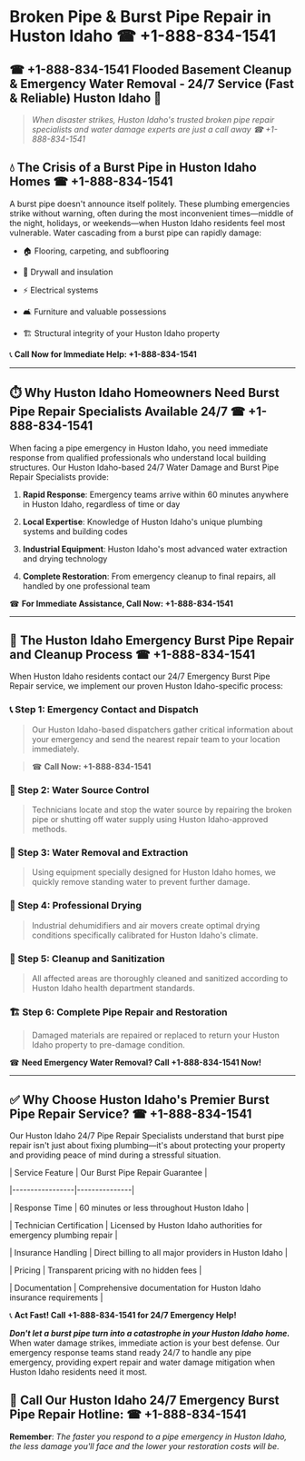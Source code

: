 # Broken Pipe & Burst Pipe Repair in Huston Idaho ☎ +1-888-834-1541  
## ☎ +1-888-834-1541 Flooded Basement Cleanup & Emergency Water Removal - 24/7 Service (Fast & Reliable) Huston Idaho 🚨  

> *When disaster strikes, Huston Idaho's trusted broken pipe repair specialists and water damage experts are just a call away ☎ +1-888-834-1541*  

## 💧 The Crisis of a Burst Pipe in Huston Idaho Homes ☎ +1-888-834-1541  

A burst pipe doesn't announce itself politely. These plumbing emergencies strike without warning, often during the most inconvenient times—middle of the night, holidays, or weekends—when Huston Idaho residents feel most vulnerable. Water cascading from a burst pipe can rapidly damage:  

* 🏠 Flooring, carpeting, and subflooring  
* 🧱 Drywall and insulation  
* ⚡ Electrical systems  
* 🛋️ Furniture and valuable possessions  
* 🏗️ Structural integrity of your Huston Idaho property  

📞 **Call Now for Immediate Help: +1-888-834-1541**  

---  

## ⏱️ Why Huston Idaho Homeowners Need Burst Pipe Repair Specialists Available 24/7 ☎ +1-888-834-1541  

When facing a pipe emergency in Huston Idaho, you need immediate response from qualified professionals who understand local building structures. Our Huston Idaho-based 24/7 Water Damage and Burst Pipe Repair Specialists provide:  

1. **Rapid Response**: Emergency teams arrive within 60 minutes anywhere in Huston Idaho, regardless of time or day  
2. **Local Expertise**: Knowledge of Huston Idaho's unique plumbing systems and building codes  
3. **Industrial Equipment**: Huston Idaho's most advanced water extraction and drying technology  
4. **Complete Restoration**: From emergency cleanup to final repairs, all handled by one professional team  

☎ **For Immediate Assistance, Call Now: +1-888-834-1541**  

---  

## 🔧 The Huston Idaho Emergency Burst Pipe Repair and Cleanup Process ☎ +1-888-834-1541  

When Huston Idaho residents contact our 24/7 Emergency Burst Pipe Repair service, we implement our proven Huston Idaho-specific process:  

### 📞 Step 1: Emergency Contact and Dispatch  
> Our Huston Idaho-based dispatchers gather critical information about your emergency and send the nearest repair team to your location immediately.  
> ☎ **Call Now: +1-888-834-1541**  

### 🚿 Step 2: Water Source Control  
> Technicians locate and stop the water source by repairing the broken pipe or shutting off water supply using Huston Idaho-approved methods.  

### 🌊 Step 3: Water Removal and Extraction  
> Using equipment specially designed for Huston Idaho homes, we quickly remove standing water to prevent further damage.  

### 💨 Step 4: Professional Drying  
> Industrial dehumidifiers and air movers create optimal drying conditions specifically calibrated for Huston Idaho's climate.  

### 🧼 Step 5: Cleanup and Sanitization  
> All affected areas are thoroughly cleaned and sanitized according to Huston Idaho health department standards.  

### 🏗️ Step 6: Complete Pipe Repair and Restoration  
> Damaged materials are repaired or replaced to return your Huston Idaho property to pre-damage condition.  

☎ **Need Emergency Water Removal? Call +1-888-834-1541 Now!**  

---  

## ✅ Why Choose Huston Idaho's Premier Burst Pipe Repair Service? ☎ +1-888-834-1541  

Our Huston Idaho 24/7 Pipe Repair Specialists understand that burst pipe repair isn't just about fixing plumbing—it's about protecting your property and providing peace of mind during a stressful situation.  

| Service Feature | Our Burst Pipe Repair Guarantee |  
|-----------------|---------------|  
| Response Time | 60 minutes or less throughout Huston Idaho |  
| Technician Certification | Licensed by Huston Idaho authorities for emergency plumbing repair |  
| Insurance Handling | Direct billing to all major providers in Huston Idaho |  
| Pricing | Transparent pricing with no hidden fees |  
| Documentation | Comprehensive documentation for Huston Idaho insurance requirements |  

📞 **Act Fast! Call +1-888-834-1541 for 24/7 Emergency Help!**  

***Don't let a burst pipe turn into a catastrophe in your Huston Idaho home.*** When water damage strikes, immediate action is your best defense. Our emergency response teams stand ready 24/7 to handle any pipe emergency, providing expert repair and water damage mitigation when Huston Idaho residents need it most.  

## 📱 Call Our Huston Idaho 24/7 Emergency Burst Pipe Repair Hotline: ☎ +1-888-834-1541  

**Remember**: *The faster you respond to a pipe emergency in Huston Idaho, the less damage you'll face and the lower your restoration costs will be.*
